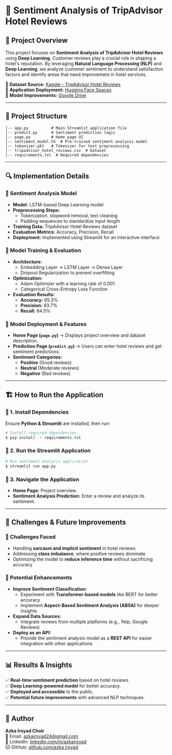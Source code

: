 # 🚀 Sentiment Analysis of TripAdvisor Hotel Reviews

## 📌 Project Overview

This project focuses on **Sentiment Analysis of TripAdvisor Hotel Reviews** using **Deep Learning**. Customer reviews play a crucial role in shaping a hotel's reputation. By leveraging **Natural Language Processing (NLP)** and **Deep Learning**, we analyze customer sentiment to understand satisfaction factors and identify areas that need improvement in hotel services.

🔗 **Dataset Source:** [Kaggle - TripAdvisor Hotel Reviews](https://www.kaggle.com/datasets/andrewmvd/trip-advisor-hotel-reviews/data)\
🔗 **Application Deployment:** [Hugging Face Spaces](https://huggingface.co/spaces/AzkaIrsyad/SentimenAnalysist_TripAdvisor)\
🔗 **Model Improvements:** [Google Drive](https://drive.google.com/drive/folders/1MHjBiDE4f1jlib2fVPLhY99iDoiSqamQ?usp=sharing)

---

## 📂 Project Structure

```
|-- app.py          # Main Streamlit application file
|-- predict.py      # Sentiment prediction logic
|-- page.py         # Home page UI
|-- sentiment_model.h5  # Pre-trained sentiment analysis model
|-- tokenizer.pkl   # Tokenizer for text preprocessing
|-- tripadvisor_hotel_reviews.csv  # Dataset
|-- requirements.txt  # Required dependencies
```

---

## 🔍 Implementation Details

### 🔹 Sentiment Analysis Model

- **Model:** LSTM-based Deep Learning model
- **Preprocessing Steps:**
  - Tokenization, stopword removal, text cleaning
  - Padding sequences to standardize input length
- **Training Data:** TripAdvisor Hotel Reviews dataset
- **Evaluation Metrics:** Accuracy, Precision, Recall
- **Deployment:** Implemented using Streamlit for an interactive interface

### 🔹 Model Training & Evaluation

- **Architecture:**
  - Embedding Layer → LSTM Layer → Dense Layer
  - Dropout Regularization to prevent overfitting
- **Optimization:**
  - Adam Optimizer with a learning rate of 0.001
  - Categorical Cross-Entropy Loss Function
- **Evaluation Results:**
  - **Accuracy:** 85.3%
  - **Precision:** 83.7%
  - **Recall:** 84.5%

### 🔹 Model Deployment & Features

- **Home Page (`page.py`)** → Displays project overview and dataset description.
- **Prediction Page (`predict.py`)** → Users can enter hotel reviews and get sentiment predictions.
- **Sentiment Categories:**
  - **Positive** (Good reviews)
  - **Neutral** (Moderate reviews)
  - **Negative** (Bad reviews)

---

## 🏗️ How to Run the Application

### 🔹 1. Install Dependencies

Ensure **Python & Streamlit** are installed, then run:

```bash
# Install required dependencies
$ pip install -r requirements.txt
```

### 🔹 2. Run the Streamlit Application

```bash
# Run sentiment analysis application
$ streamlit run app.py
```

### 🔹 3. Navigate the Application

- **Home Page:** Project overview.
- **Sentiment Analysis Prediction:** Enter a review and analyze its sentiment.

---

## 🚀 Challenges & Future Improvements

### 🔹 Challenges Faced

- Handling **sarcasm and implicit sentiment** in hotel reviews
- Addressing **class imbalance**, where positive reviews dominate
- Optimizing the model to **reduce inference time** without sacrificing accuracy

### 🔹 Potential Enhancements

- **Improve Sentiment Classification:**
  - Experiment with **Transformer-based models** like BERT for better accuracy
  - Implement **Aspect-Based Sentiment Analysis (ABSA)** for deeper insights
- **Expand Data Sources:**
  - Integrate reviews from multiple platforms (e.g., Yelp, Google Reviews)
- **Deploy as an API:**
  - Provide the sentiment analysis model as a **REST API** for easier integration with other applications

---

## 📊 Results & Insights

✅ **Real-time sentiment prediction** based on hotel reviews.\
✅ **Deep Learning-powered model** for better accuracy.\
✅ **Deployed and accessible** to the public.\
✅ **Potential future improvements** with advanced NLP techniques.

---

## 👤 Author
**Azka Irsyad Choir**  
📧 Email: [azkairsyad24@gmail.com](mailto:azkairsyad24@gmail.com)  
🔗 LinkedIn: [linkedin.com/in/azkairsyad](https://www.linkedin.com/in/azka-irsyad-aa2509191/)  
🐱 GitHub: [github.com/azka irsyad](https://github.com/Azka24-ui)  
